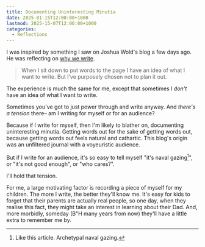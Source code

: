 ```yaml
---
title: Documenting Uninteresting Minutia
date: 2025-01-15T12:00:00+1000
lastmod: 2025-15-07T12:00:00+1000
categories:
  - Reflections
---
```


I was inspired by something I saw on Joshua Wold's blog a few days ago. He was reflecting on [why we write](https://joshuawold.com/why-we-write/).

> When I sit down to put words to the page I have an idea of what I want to write. But I’ve purposely chosen not to plan it out. 

The experience is much the same for me, except that sometimes I _don't_ have an idea of what I want to write.

Sometimes you've got to just power through and write anyway. And *there's a tension* there– am I writing for myself or for an audience?

Because if I write for myself, then I'm likely to blather on, documenting uninteresting minutia. Getting words out for the sake of getting words out, because getting words out feels natural and cathartic. This blog's origin was an unfiltered journal with a voyeuristic audience.

But if I write for an audience, it's so easy to tell myself "it's naval gazing[^1]", or "it's not good enough", or "who cares?".

I'll hold that tension.

For me, a large motivating factor is recording a piece of myself for my children. The more I write, the better they'll know me. It's easy for kids to forget that their parents are actually real people, so one day, when they realise this fact, they might take an interest in learning about their Dad. And, more morbidly, someday (B"H many years from now) they'll have a little extra to remember me by.

[^1]: Like this article. Archetypal naval gazing.